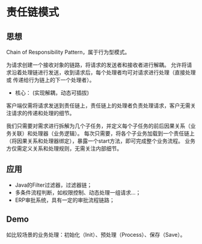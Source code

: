 # 责任链模式

## 思想
Chain of Responsibility Pattern，属于行为型模式。

为请求创建一个接收对象的链路，将请求的发送者和接收者进行解耦。
允许将请求沿着处理链进行发送，收到请求后，每个处理者均可对请求进行处理（直接处理 或 传递给行为链上的下一个处理者）。

- 核心： (实现解耦，动态可插拔) 
<p> 客户端仅需将请求发送到责任链上，责任链上的处理者负责处理请求，客户无需关注请求的传递和处理的细节。

<p> 我们只需要对需求进行拆解为几个子任务，并定义每个子任务的前后因果关系（业务关联）和处理器（业务逻辑）。
每次只需要，将各个子业务加载到一个责任链上（将因果关系和处理器绑定），暴露一个start方法，即可完成整个业务流程。
业务方仅需定义关系和处理规则，无需关注内部细节。



## 应用
- Java的Filter过滤器，过滤器链；
- 多条件流程判断，如权限控制、动态处理一组请求...；
- ERP审批系统，具有一定的审批流程链路；

## Demo
如比较场景的业务处理：初始化（Init）、预处理（Process）、保存（Save）。


